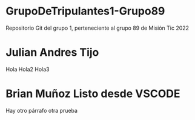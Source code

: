 # GrupoDeTripulantes1-Grupo89
Repositorio Git del grupo 1, perteneciente al grupo 89 de Misión Tic 2022
# Julian Andres Tijo
Hola 
Hola2
Hola3
# Brian Muñoz Listo desde VSCODE
Hay otro párrafo
otra prueba
